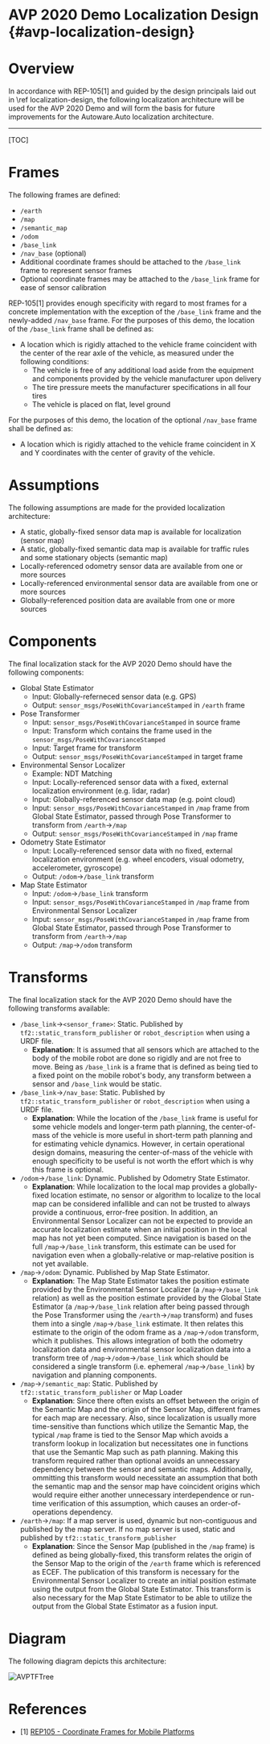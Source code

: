 AVP 2020 Demo Localization Design {#avp-localization-design}
============================================================

# Overview

In accordance with REP-105[1] and guided by the design principals laid out in \ref localization-design, the following localization architecture will be used for the AVP 2020 Demo and will form the basis for future improvements for the Autoware.Auto localization architecture.

---

[TOC]


# Frames

The following frames are defined:
- `/earth`
- `/map`
- `/semantic_map`
- `/odom`
- `/base_link`
- `/nav_base` (optional)
- Additional coordinate frames should be attached to the `/base_link` frame to represent sensor frames
- Optional coordinate frames may be attached to the `/base_link` frame for ease of sensor calibration

REP-105[1] provides enough specificity with regard to most frames for a concrete implementation with the exception of the `/base_link` frame and the newly-added `/nav_base` frame. For the purposes of this demo, the location of the `/base_link` frame shall be defined as:

- A location which is rigidly attached to the vehicle frame coincident with the center of the rear axle of the vehicle, as measured under the following conditions:
  - The vehicle is free of any additional load aside from the equipment and components provided by the vehicle manufacturer upon delivery
  - The tire pressure meets the manufacturer specifications in all four tires
  - The vehicle is placed on flat, level ground

For the purposes of this demo, the location of the optional `/nav_base` frame shall be defined as:

- A location which is rigidly attached to the vehicle frame coincident in X and Y coordinates with the center of gravity of the vehicle.

# Assumptions

The following assumptions are made for the provided localization architecture:
- A static, globally-fixed sensor data map is available for localization (sensor map)
- A static, globally-fixed semantic data map is available for traffic rules and some stationary objects (semantic map)
- Locally-referenced odometry sensor data are available from one or more sources
- Locally-referenced environmental sensor data are available from one or more sources
- Globally-referenced position data are available from one or more sources

# Components

The final localization stack for the AVP 2020 Demo should have the following components:
- Global State Estimator
  - Input: Globally-referneced sensor data (e.g. GPS)
  - Output: `sensor_msgs/PoseWithCovarianceStamped` in `/earth` frame
- Pose Transformer
  - Input: `sensor_msgs/PoseWithCovarianceStamped` in source frame
  - Input: Transform which contains the frame used in the `sensor_msgs/PoseWithCovarianceStamped`
  - Input: Target frame for transform
  - Output: `sensor_msgs/PoseWithCovarianceStamped` in target frame
- Environmental Sensor Localizer
  - Example: NDT Matching
  - Input: Locally-referenced sensor data with a fixed, external localization environment (e.g. lidar, radar)
  - Input: Globally-referenced sensor data map (e.g. point cloud)
  - Input: `sensor_msgs/PoseWithCovarianceStamped` in `/map` frame from Global State Estimator, passed through Pose Transformer to transform from `/earth`->`/map`
  - Output: `sensor_msgs/PoseWithCovarianceStamped` in `/map` frame
- Odometry State Estimator
  - Input: Locally-referenced sensor data with no fixed, external localization environment (e.g. wheel encoders, visual odometry, accelerometer, gyroscope)
  - Output: `/odom`->`/base_link` transform
- Map State Estimator
  - Input: `/odom`->`/base_link` transform
  - Input: `sensor_msgs/PoseWithCovarianceStamped` in `/map` frame from Environmental Sensor Localizer
  - Input: `sensor_msgs/PoseWithCovarianceStamped` in `/map` frame from Global State Estimator, passed through Pose Transformer to transform from `/earth`->`/map`
  - Output: `/map`->`/odom` transform

# Transforms

The final localization stack for the AVP 2020 Demo should have the following transforms available:
- `/base_link`->`<sensor_frame>`: Static. Published by `tf2::static_transform_publisher` or `robot_description` when using a URDF file.
  - **Explanation**: It is assumed that all sensors which are attached to the body of the mobile robot are done so rigidly and are not free to move. Being as `/base_link` is a frame that is defined as being tied to a fixed point on the mobile robot's body, any transform between a sensor and `/base_link` would be static.
- `/base_link`->`/nav_base`: Static. Published by `tf2::static_transform_publisher` or `robot_description` when using a URDF file.
  - **Explanation**: While the location of the `/base_link` frame is useful for some vehicle models and longer-term path planning, the center-of-mass of the vehicle is more useful in short-term path planning and for estimating vehicle dynamics. However, in certain operational design domains, measuring the center-of-mass of the vehicle with enough specificity to be useful is not worth the effort which is why this frame is optional.
- `/odom`->`/base_link`: Dynamic. Published by Odometry State Estimator.
  - **Explanation**: While localization to the local map provides a globally-fixed location estimate, no sensor or algorithm to localize to the local map can be considered infallible and can not be trusted to always provide a continuous, error-free position. In addition, an Environmental Sensor Localizer can not be expected to provide an accurate localization estimate when an initial position in the local map has not yet been computed. Since navigation is based on the full `/map`->`/base_link` transform, this estimate can be used for navigation even when a globally-relative or map-relative position is not yet available.
- `/map`->`/odom`: Dynamic. Published by Map State Estimator.
  - **Explanation**: The Map State Estimator takes the position estimate provided by the Environmental Sensor Localizer (a `/map`->`/base_link` relation) as well as the position estimate provided by the Global State Estimator (a `/map`->`/base_link` relation after being passed through the Pose Transformer using the `/earth`->`/map` transform) and fuses them into a single `/map`->`/base_link` estimate. It then relates this estimate to the origin of the odom frame as a `/map`->`/odom` transform, which it publishes. This allows integration of both the odometry localization data and environmental sensor localization data into a transform tree of `/map`->`/odom`->`/base_link` which should be considered a single transform (i.e. ephemeral `/map`->`/base_link`) by navigation and planning components.
- `/map`->`/semantic_map`: Static. Published by `tf2::static_transform_publisher` or Map Loader
  - **Explanation**: Since there often exists an offset between the origin of the Semantic Map and the origin of the Sensor Map, different frames for each map are necessary. Also, since localization is usually more time-sensitive than functions which utilize the Semantic Map, the typical `/map` frame is tied to the Sensor Map which avoids a transform lookup in localization but necessitates one in functions that use the Semantic Map such as path planning. Making this transform required rather than optional avoids an unnecessary dependency between the sensor and semantic maps. Additionally, ommitting this transform would necessitate an assumption that both the semantic map and the sensor map have coincident origins which would require either another unnecessary interdependence or run-time verification of this assumption, which causes an order-of-operations dependency.
- `/earth`->`/map`: If a map server is used, dynamic but non-contiguous and published by the map server. If no map server is used, static and published by `tf2::static_transform_publisher`
  - **Explanation**: Since the Sensor Map (published in the `/map` frame) is defined as being globally-fixed, this transform relates the origin of the Sensor Map to the origin of the `/earth` frame which is referenced as ECEF. The publication of this transform is necessary for the Environmental Sensor Localizer to create an initial position estimate using the output from the Global State Estimator. This transform is also necessary for the Map State Estimator to be able to utilize the output from the Global State Estimator as a fusion input.

# Diagram

The following diagram depicts this architecture:

![AVPTFTree](avp-tf-tree.png)

# References

- [1] [REP105 - Coordinate Frames for Mobile Platforms](https://www.ros.org/reps/rep-0105.html)
